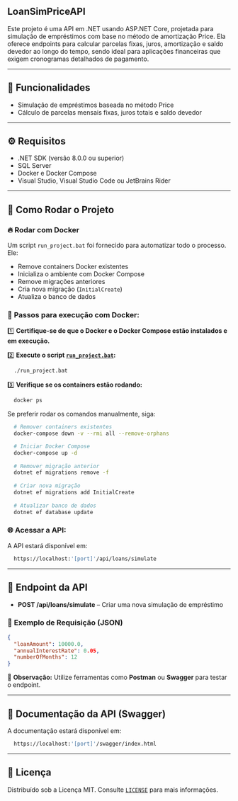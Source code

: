 ## **LoanSimPriceAPI**

Este projeto é uma API em .NET usando ASP.NET Core, projetada para simulação de empréstimos com base no método de amortização Price. Ela oferece endpoints para calcular parcelas fixas, juros, amortização e saldo devedor ao longo do tempo, sendo ideal para aplicações financeiras que exigem cronogramas detalhados de pagamento.

---

## 🚀 **Funcionalidades**

- Simulação de empréstimos baseada no método Price
- Cálculo de parcelas mensais fixas, juros totais e saldo devedor

---

## ⚙️ **Requisitos**

- .NET SDK (versão 8.0.0 ou superior)
- SQL Server
- Docker e Docker Compose
- Visual Studio, Visual Studio Code ou JetBrains Rider

---

## 🏃 **Como Rodar o Projeto**

### 🔥 **Rodar com Docker**

Um script `run_project.bat` foi fornecido para automatizar todo o processo. Ele:

- Remove containers Docker existentes
- Inicializa o ambiente com Docker Compose
- Remove migrações anteriores
- Cria nova migração (`InitialCreate`)
- Atualiza o banco de dados

### 🔧 **Passos para execução com Docker:**

1️⃣ **Certifique-se de que o Docker e o Docker Compose estão instalados e em execução.**

2️⃣ **Execute o script [`run_project.bat`](./LoanSimPriceAPI/run_project.bat):**
```bash
  ./run_project.bat
```

3️⃣ **Verifique se os containers estão rodando:**
```bash
  docker ps
```

Se preferir rodar os comandos manualmente, siga:
```bash
  # Remover containers existentes
  docker-compose down -v --rmi all --remove-orphans

  # Iniciar Docker Compose
  docker-compose up -d
  
  # Remover migração anterior
  dotnet ef migrations remove -f
  
  # Criar nova migração
  dotnet ef migrations add InitialCreate
  
  # Atualizar banco de dados
  dotnet ef database update
```

### 🌐 **Acessar a API:**
A API estará disponível em:
```bash
  https://localhost:'[port]'/api/loans/simulate
```

---

## 🧩 **Endpoint da API**

- **POST /api/loans/simulate** – Criar uma nova simulação de empréstimo

### 🔗 **Exemplo de Requisição (JSON)**

```json
{
  "loanAmount": 10000.0,
  "annualInterestRate": 0.05,
  "numberOfMonths": 12
}
```

📌 **Observação:** Utilize ferramentas como **Postman** ou **Swagger** para testar o endpoint.

---

## 🎨 **Documentação da API (Swagger)**

A documentação estará disponível em:
```bash
  https://localhost:'[port]'/swagger/index.html
```

---

## 📜 **Licença**

Distribuído sob a Licença MIT. Consulte [`LICENSE`](LICENSE) para mais informações.

